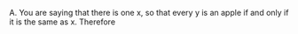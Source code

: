 A.
You are saying that there is one x, so that every y is an apple if and only if it is the same as x. Therefore 